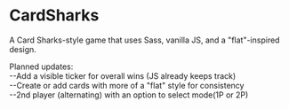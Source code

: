 # CardSharks
A Card Sharks-style game that uses Sass, vanilla JS, and a "flat"-inspired design.

Planned updates:<br>
--Add a visible ticker for overall wins (JS already keeps track)<br>
--Create or add cards with more of a "flat" style for consistency<br>
--2nd player (alternating) with an option to select mode(1P or 2P)<br>
